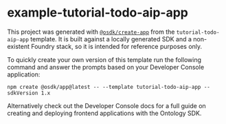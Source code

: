 # example-tutorial-todo-aip-app

This project was generated with [`@osdk/create-app`](https://www.npmjs.com/package/@osdk/create-app) from the `tutorial-todo-aip-app` template. It is built against a locally generated SDK and a non-existent Foundry stack, so it is intended for reference purposes only.

To quickly create your own version of this template run the following command and answer the prompts based on your Developer Console application:

```
npm create @osdk/app@latest -- --template tutorial-todo-aip-app --sdkVersion 1.x
```

Alternatively check out the Developer Console docs for a full guide on creating and deploying frontend applications with the Ontology SDK.
